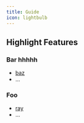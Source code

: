 ```yaml
---
title: Guide
icon: lightbulb
---
```


## Highlight Features

### Bar hhhhh

- [baz](bar/baz.md)
- ...

### Foo

- [ray](foo/ray.md)
- ...
